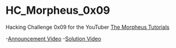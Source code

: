 # HC_Morpheus_0x09

Hacking Challenge 0x09 for the YouTuber [The Morpheus Tutorials](https://www.youtube.com/channel/UCLGY6_j7kZfA1dmmjR1J_7w)

-[Announcement Video](https://www.youtube.com/watch?v=mCrGlO4FN10&list=PLNmsVeXQZj7q7G2O9uUDqcvD31ixbLPsU&index=16)
-[Solution Video](https://www.youtube.com/watch?v=DZ8E1cNN4U0&list=PLNmsVeXQZj7q7G2O9uUDqcvD31ixbLPsU&index=17)
